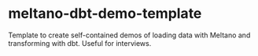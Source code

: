 # meltano-dbt-demo-template
Template to create self-contained demos of loading data with Meltano and transforming with dbt. Useful for interviews.
